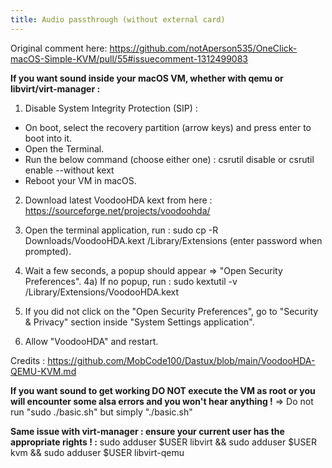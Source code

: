 ```yaml
---
title: Audio passthrough (without external card)
---
```


Original comment here: https://github.com/notAperson535/OneClick-macOS-Simple-KVM/pull/55#issuecomment-1312499083

**If you want sound inside your macOS VM, whether with qemu or libvirt/virt-manager :**

1) Disable System Integrity Protection (SIP) : 
- On boot, select the recovery partition (arrow keys) and press enter to boot into it.
- Open the Terminal.
- Run the below command (choose either one) :
csrutil disable
or
csrutil enable --without kext
- Reboot your VM in macOS.

2) Download latest VoodooHDA kext from here : https://sourceforge.net/projects/voodoohda/

3) Open the terminal application, run :
sudo cp -R Downloads/VoodooHDA.kext /Library/Extensions (enter password when prompted).

4) Wait a few seconds, a popup should appear => "Open Security Preferences".
4a) If no popup, run : sudo kextutil -v /Library/Extensions/VoodooHDA.kext

5) If you did not click on the "Open Security Preferences", go to "Security & Privacy" section inside "System Settings application".

6) Allow "VoodooHDA" and restart.

Credits : https://github.com/MobCode100/Dastux/blob/main/VoodooHDA-QEMU-KVM.md

**If you want sound to get working DO NOT execute the VM as root or you will encounter some alsa errors and you won't hear anything !** => Do not run "sudo ./basic.sh" but simply "./basic.sh"

**Same issue with virt-manager : ensure your current user has the appropriate rights ! :**
sudo adduser $USER libvirt && sudo adduser $USER kvm && sudo adduser $USER libvirt-qemu
